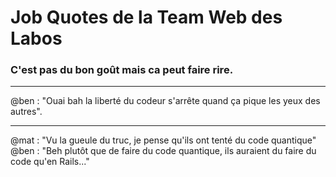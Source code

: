 # Job Quotes de la Team Web des Labos
### C'est pas du bon goût mais ca peut faire rire.

----

@ben : "Ouai bah la liberté du codeur s'arrête quand ça pique les yeux
des autres".

----

@mat : "Vu la gueule du truc, je pense qu'ils ont tenté du code quantique"  
@ben : "Beh plutôt que de faire du code quantique, ils auraient du faire du code qu'en Rails..."
